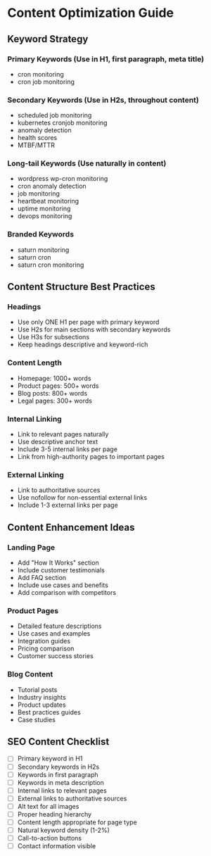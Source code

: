 # Content Optimization Guide

## Keyword Strategy

### Primary Keywords (Use in H1, first paragraph, meta title)
- cron monitoring
- cron job monitoring

### Secondary Keywords (Use in H2s, throughout content)
- scheduled job monitoring
- kubernetes cronjob monitoring
- anomaly detection
- health scores
- MTBF/MTTR

### Long-tail Keywords (Use naturally in content)
- wordpress wp-cron monitoring
- cron anomaly detection
- job monitoring
- heartbeat monitoring
- uptime monitoring
- devops monitoring

### Branded Keywords
- saturn monitoring
- saturn cron
- saturn cron monitoring

## Content Structure Best Practices

### Headings
- Use only ONE H1 per page with primary keyword
- Use H2s for main sections with secondary keywords
- Use H3s for subsections
- Keep headings descriptive and keyword-rich

### Content Length
- Homepage: 1000+ words
- Product pages: 500+ words
- Blog posts: 800+ words
- Legal pages: 300+ words

### Internal Linking
- Link to relevant pages naturally
- Use descriptive anchor text
- Include 3-5 internal links per page
- Link from high-authority pages to important pages

### External Linking
- Link to authoritative sources
- Use nofollow for non-essential external links
- Include 1-3 external links per page

## Content Enhancement Ideas

### Landing Page
- Add "How It Works" section
- Include customer testimonials
- Add FAQ section
- Include use cases and benefits
- Add comparison with competitors

### Product Pages
- Detailed feature descriptions
- Use cases and examples
- Integration guides
- Pricing comparison
- Customer success stories

### Blog Content
- Tutorial posts
- Industry insights
- Product updates
- Best practices guides
- Case studies

## SEO Content Checklist

- [ ] Primary keyword in H1
- [ ] Secondary keywords in H2s
- [ ] Keywords in first paragraph
- [ ] Keywords in meta description
- [ ] Internal links to relevant pages
- [ ] External links to authoritative sources
- [ ] Alt text for all images
- [ ] Proper heading hierarchy
- [ ] Content length appropriate for page type
- [ ] Natural keyword density (1-2%)
- [ ] Call-to-action buttons
- [ ] Contact information visible
